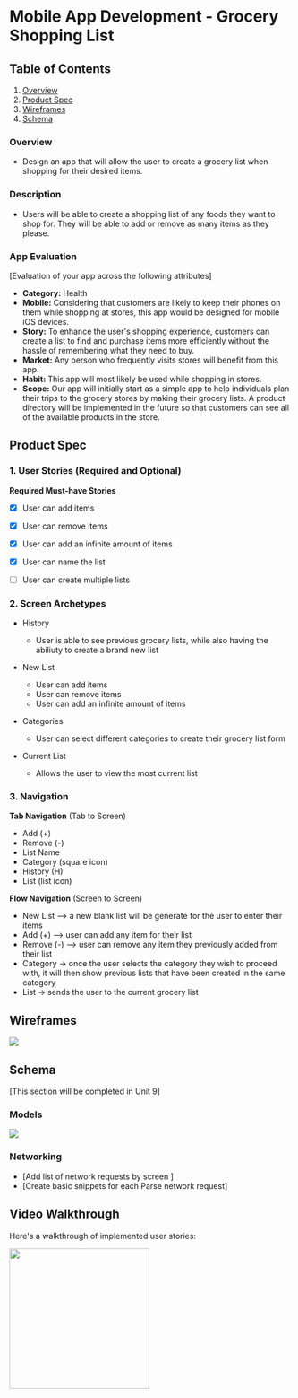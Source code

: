 
# Mobile App Development - Grocery Shopping List

## Table of Contents
1. [Overview](#Overview)
1. [Product Spec](#Product-Spec)
1. [Wireframes](#Wireframes)
2. [Schema](#Schema)

### Overview
- Design an app that will allow the user to create a grocery list when shopping for their desired items.

### Description
- Users will be able to create a shopping list of any foods they want to shop for. They will be able to add or remove as many items as they please. 

### App Evaluation
[Evaluation of your app across the following attributes]
- **Category:** Health 
- **Mobile:** Considering that customers are likely to keep their phones on them while shopping at stores, this app would be designed for mobile iOS devices.
- **Story:** To enhance the user's shopping experience, customers can create a list to find and purchase items more efficiently without the hassle of remembering what they need to buy.
- **Market:** Any person who frequently visits stores will benefit from this app.
- **Habit:** This app will most likely be used while shopping in stores.
- **Scope:** Our app will initially start as a simple app to help individuals plan their trips to the grocery stores by making their grocery lists. A product directory will be implemented in the future so that customers can see all of the available products in the store.



## Product Spec

### 1. User Stories (Required and Optional)

**Required Must-have Stories**

- [x] User can add items
- [x] User can remove items
- [x] User can add an infinite amount of items
- [x] User can name the list
- [ ] User can create multiple lists


### 2. Screen Archetypes

* History 
   * User is able to see previous grocery lists, while also having the abiliuty to create a brand new list
   
* New List
   * User can add items
   * User can remove items
   * User can add an infinite amount of items

* Categories
    * User can select different categories to create their grocery list form

* Current List
    * Allows the user to view the most current list 

    

### 3. Navigation

**Tab Navigation** (Tab to Screen)

* Add (+)
* Remove (-)
* List Name
* Category (square icon)
* History (H)
* List (list icon)

**Flow Navigation** (Screen to Screen)

* New List --> a new blank list will be generate for the user to enter their items
* Add (+) --> user can add any item for their list
* Remove (-) --> user can remove any item they previously added from their list
* Category -> once the user selects the category they wish to proceed with, it will then show previous lists that have been created in the same category
* List -> sends the user to the current grocery list
  

## Wireframes
![](https://i.imgur.com/I5BWruW.png)
## Schema 
[This section will be completed in Unit 9]
### Models
![](https://i.imgur.com/j5BjZqr.png)

### Networking
- [Add list of network requests by screen ]
- [Create basic snippets for each Parse network request]


## Video Walkthrough

Here's a walkthrough of implemented user stories:

<img src="https://github.com/nlagu012/COP4665-Twitter/blob/6073f08d6fa64f94c7306e9b42cdd203bdc7aa80/Twitter1.gif" width=250><br>
